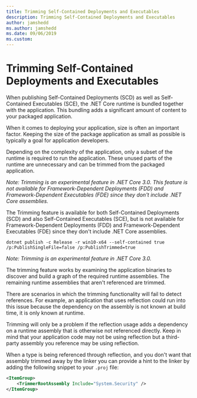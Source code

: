 ```yaml
---
title: Trimming Self-Contained Deployments and Executables 
description: Trimming Self-Contained Deployments and Executables 
author: jamshedd
ms.author: jamshedd
ms.date: 09/06/2019
ms.custom: 
---
```


# Trimming Self-Contained Deployments and Executables 

When publishing Self-Contained Deployments (SCD) as well as Self-Contained Executables (SCE), the .NET Core runtime is bundled together with the application. This bundling adds a significant amount of content to your packaged application. 

When it comes to deploying your application, size is often an important factor. Keeping the size of the package application as small as possible is typically a goal for application developers. 

Depending on the complexity of the application, only a subset of the runtime is required to run the application. These unused parts of the runtime are unnecessary and can be trimmed from the packaged application. 

_Note: Trimming is an experimental feature in .NET Core 3.0. This feature is not available for Framework-Dependent Deployments (FDD) and Framework-Dependent Executables (FDE) since they don't include .NET Core assemblies._  

The Trimming feature is available for both Self-Contained Deployments (SCD) and also Self-Contained Executables (SCE), but is not available for Framework-Dependent Deployments (FDD) and Framework-Dependent Executables (FDE) since they don't include .NET Core assemblies.

```dotnetcli
dotnet publish -c Release -r win10-x64 --self-contained true /p:PublishSingleFile=false /p:PublishTrimmed=true
```

_Note: Trimming is an experimental feature in .NET Core 3.0._

The trimming feature works by examining the application binaries to discover and build a graph of the required runtime assemblies. The remaining runtime assemblies that aren't referenced are trimmed.

There are scenarios in which the trimming functionality will fail to detect references. For example, an application that uses reflection could run into this issue because the dependency on the assembly is not known at build time, it is only known at runtime. 

Trimming will only be a problem if the reflection usage adds a dependency on a runtime assembly that is otherwise not referenced directly. Keep in mind that your application code may not be using reflection but a third-party assembly you reference may be using reflection.

When a type is being referenced through reflection, and you don't want that assembly trimmed away by the linker you can provide a hint to the linker by adding the following snippet to your `.proj` file:

```xml
<ItemGroup>
    <TrimmerRootAssembly Include="System.Security" />
</ItemGroup>
```
